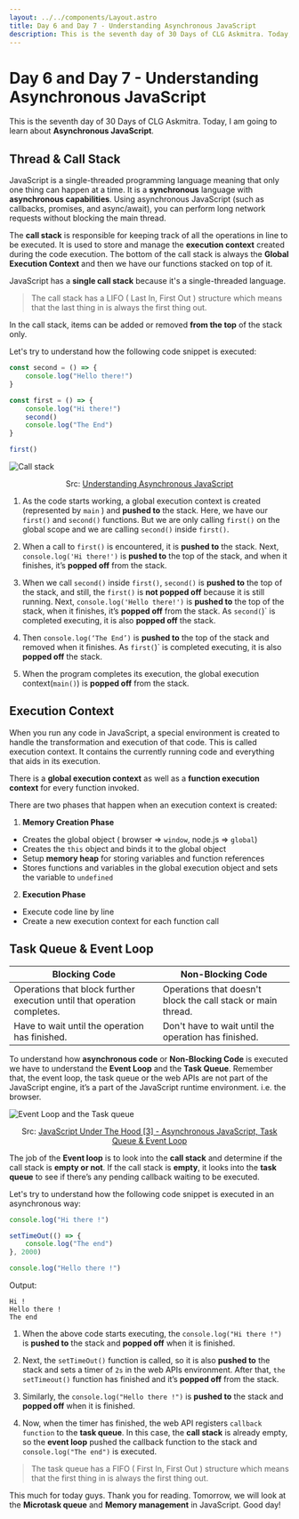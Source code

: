 ```yaml
---
layout: ../../components/Layout.astro
title: Day 6 and Day 7 - Understanding Asynchronous JavaScript
description: This is the seventh day of 30 Days of CLG Askmitra. Today, I am going to learn about Asynchronous JavaScript.
---
```


# Day 6 and Day 7 - Understanding Asynchronous JavaScript

This is the seventh day of 30 Days of CLG Askmitra. Today, I am going to learn about **Asynchronous JavaScript**.

## Thread & Call Stack

JavaScript is a single-threaded programming language meaning that only one thing can happen at a time. It is a **synchronous** language with **asynchronous capabilities**. Using asynchronous JavaScript (such as callbacks, promises, and async/await), you can perform long network requests without blocking the main thread.

The **call stack** is responsible for keeping track of all the operations in line to be executed. It is used to store and manage the **execution context** created during the code execution. The bottom of the call stack is always the **Global Execution Context** and then we have our functions stacked on top of it.

JavaScript has a **single call stack** because it's a single-threaded language.

> The call stack has a LIFO ( Last In, First Out ) structure which means that the last thing in is always the first thing out.

In the call stack, items can be added or removed **from the top** of the stack only.

Let's try to understand how the following code snippet is executed:

```js
const second = () => {
	console.log("Hello there!")
}

const first = () => {
	console.log("Hi there!")
	second()
	console.log("The End")
}

first()
```

![Call stack](/images/call-stack.png)

<p align="center">Src: <a href="https://blog.bitsrc.io/understanding-asynchronous-javascript-the-event-loop-74cd408419ff">Understanding Asynchronous JavaScript</a></p>

1. As the code starts working, a global execution context is created (represented by `main` ) and **pushed to** the stack. Here, we have our `first()` and `second()` functions. But we are only calling `first()` on the global scope and we are calling `second()` inside `first()`.

2. When a call to `first()` is encountered, it is **pushed to** the stack. Next, `console.log('Hi there!')` is **pushed to** the top of the stack, and when it finishes, it’s **popped off** from the stack.

3. When we call `second()` inside `first()`, `second()` is **pushed to** the top of the stack, and still, the `first()` is **not popped off** because it is still running. Next, `console.log('Hello there!')` is **pushed to** the top of the stack, when it finishes, it’s **popped off** from the stack. As `second(`)` is completed executing, it is also **popped off** the stack.

4. Then `console.log(‘The End’)` is **pushed to** the top of the stack and removed when it finishes. As `first(`)` is completed executing, it is also **popped off** the stack.

5. When the program completes its execution, the global execution context(`main()`) is **popped off** from the stack.

## Execution Context

When you run any code in JavaScript, a special environment is created to handle the transformation and execution of that code. This is called execution context. It contains the currently running code and everything that aids in its execution.

There is a **global execution context** as well as a **function execution context** for every function invoked.

There are two phases that happen when an execution context is created:

1. **Memory Creation Phase**

-   Creates the global object ( browser => `window`, node.js => `global`)
-   Creates the `this` object and binds it to the global object
-   Setup **memory heap** for storing variables and function references
-   Stores functions and variables in the global execution object and sets the variable to `undefined`

2. **Execution Phase**

-   Execute code line by line
-   Create a new execution context for each function call

## Task Queue & Event Loop

| Blocking Code                                                           | Non-Blocking Code                                            |
| ----------------------------------------------------------------------- | ------------------------------------------------------------ |
| Operations that block further execution until that operation completes. | Operations that doesn't block the call stack or main thread. |
| Have to wait until the operation has finished.                          | Don't have to wait until the operation has finished.         |

To understand how **asynchronous code** or **Non-Blocking Code** is executed we have to understand the **Event Loop** and the **Task Queue**. Remember that, the event loop, the task queue or the web APIs are not part of the JavaScript engine, it’s a part of the JavaScript runtime environment. i.e. the browser.

![Event Loop and the Task queue](/images/task-queue-event-loop.png)

<p align="center">Src: <a href="https://www.youtube.com/watch?v=28AXSTCpsyU&list=PLillGF-Rfqbars4vKNtpcWVDUpVOVTlgB&index=3">JavaScript Under The Hood [3] - Asynchronous JavaScript, Task Queue & Event Loop</a></p>

The job of the **Event loop** is to look into the **call stack** and determine if the call stack is **empty or not**. If the call stack is **empty**, it looks into the **task queue** to see if there’s any pending callback waiting to be executed.

Let's try to understand how the following code snippet is executed in an asynchronous way:

```js
console.log("Hi there !")

setTimeOut(() => {
	console.log("The end")
}, 2000)

console.log("Hello there !")
```

Output:

```
Hi !
Hello there !
The end
```

1. When the above code starts executing, the `console.log("Hi there !")` is **pushed to** the stack and **popped off** when it is finished.

2. Next, the `setTimeOut()` function is called, so it is also **pushed to** the stack and sets a timer of `2s` in the web APIs environment. After that, `the setTimeout()` function has finished and it’s **popped off** from the stack.

3. Similarly, the `console.log("Hello there !")` is **pushed to** the stack and **popped off** when it is finished.

4. Now, when the timer has finished, the web API registers `callback function` to the **task queue**. In this case, the **call stack** is already empty, so the **event loop** pushed the callback function to the stack and `console.log("The end")` is executed.

> The task queue has a FIFO ( First In, First Out ) structure which means that the first thing in is always the first thing out.

This much for today guys. Thank you for reading. Tomorrow, we will look at the **Microtask queue** and **Memory management** in JavaScript. Good day!
